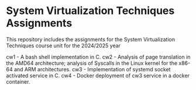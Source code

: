 # System Virtualization Techniques Assignments

This repository includes the assignments for the System Virtualization Techniques course unit for the 2024/2025 year

cw1 - A bash shell implementation in C.
cw2 - Analysis of page translation in the AMD64 architecture; analysis of Syscalls in the Linux kernel for the x86-64 and ARM architectures.
cw3 - Implementation of systemd socket activated service in C.
cw4 - Docker deployment of cw3 service in a docker container.